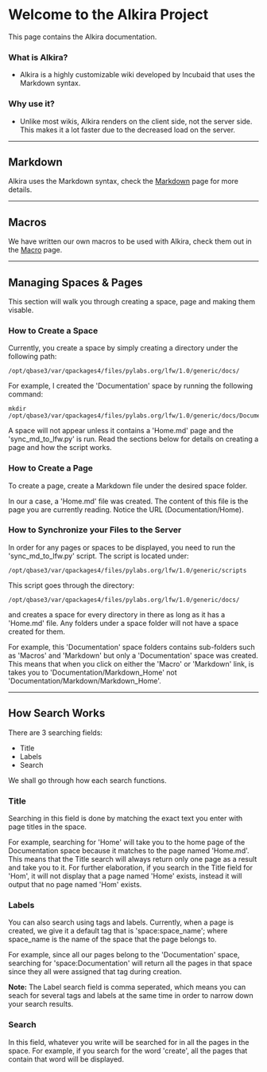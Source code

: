 # Welcome to the Alkira Project

This page contains the Alkira documentation.

### What is Alkira?

* Alkira is a highly customizable wiki developed by Incubaid that uses the Markdown syntax.

### Why use it?

* Unlike most wikis, Alkira renders on the client side, not the server side. This makes it a lot faster due to the decreased load on the server.

- - -

## Markdown

Alkira uses the Markdown syntax, check the [Markdown](/sampleapp/#/alkiradocs/Markdown_Home) page for more details.

- - -

## Macros

We have written our own macros to be used with Alkira, check them out in the [Macro](/sampleapp/#/alkiradocs/Macros_Home) page.

- - -

## Managing Spaces & Pages

This section will walk you through creating a space, page and making them visable.

### How to Create a Space

Currently, you create a space by simply creating a directory under the following path:

    /opt/qbase3/var/qpackages4/files/pylabs.org/lfw/1.0/generic/docs/

For example, I created the 'Documentation' space by running the following command:

    mkdir /opt/qbase3/var/qpackages4/files/pylabs.org/lfw/1.0/generic/docs/Documentation

A space will not appear unless it contains a 'Home.md' page and the 'sync\_md\_to\_lfw.py' is run. Read the sections below for details on creating a page and how the script works.

### How to Create a Page

To create a page, create a Markdown file under the desired space folder.

In our a case, a 'Home.md' file was created. The content of this file is the page you are currently reading. Notice the URL (Documentation/Home).

### How to Synchronize your Files to the Server

In order for any pages or spaces to be displayed, you need to run the 'sync\_md\_to\_lfw.py' script. The script is located under:

    /opt/qbase3/var/qpackages4/files/pylabs.org/lfw/1.0/generic/scripts

This script goes through the directory:

    /opt/qbase3/var/qpackages4/files/pylabs.org/lfw/1.0/generic/docs/

and creates a space for every directory in there as long as it has a 'Home.md' file. Any folders under a space folder will not have a space created for them.

For example, this 'Documentation' space folders contains sub-folders such as 'Macros' and 'Markdown' but only a 'Documentation' space was created. This means that when you click on either the 'Macro' or 'Markdown' link, is takes you to 'Documentation/Markdown\_Home' not 'Documentation/Markdown/Markdown\_Home'.

- - -

## How Search Works

There are 3 searching fields:

* Title
* Labels
* Search

We shall go through how each search functions.

### Title

Searching in this field is done by matching the exact text you enter with page titles in the space.

For example, searching for 'Home' will take you to the home page of the Documentation space because it matches to the page named 'Home.md'. This means that the Title search will always return only one page as a result and take you to it. For further elaboration, if you search in the Title field for 'Hom', it will not display that a page named 'Home' exists, instead it will output that no page named 'Hom' exists.

### Labels

You can also search using tags and labels. Currently, when a page is created, we give it a default tag that is 'space:space\_name'; where space\_name is the name of the space that the page belongs to.

For example, since all our pages belong to the 'Documentation' space, searching for 'space:Documentation' will return all the pages in that space since they all were assigned that tag during creation.

__Note:__ The Label search field is comma seperated, which means you can seach for several tags and labels at the same time in order to narrow down your search results.

### Search

In this field, whatever you write will be searched for in all the pages in the space. For example, if you search for the word 'create', all the pages that contain that word will be displayed.
